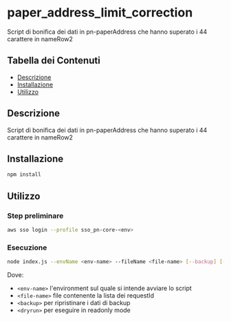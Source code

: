 # paper_address_limit_correction

Script di bonifica dei dati in pn-paperAddress che hanno superato i 44 carattere in nameRow2

## Tabella dei Contenuti

- [Descrizione](#descrizione)
- [Installazione](#installazione)
- [Utilizzo](#utilizzo)

## Descrizione

Script di bonifica dei dati in pn-paperAddress che hanno superato i 44 carattere in nameRow2

## Installazione

```bash
npm install
```

## Utilizzo
### Step preliminare

```bash
aws sso login --profile sso_pn-core-<env>
```

### Esecuzione
```bash
node index.js --envName <env-name> --fileName <file-name> [--backup] [--dryrun]

```
Dove:
- `<env-name>` l'environment sul quale si intende avviare lo script
- `<file-name>` file contenente la lista dei requestId
- `<backup>` per ripristinare i dati di backup
- `<dryrun>` per eseguire in readonly mode